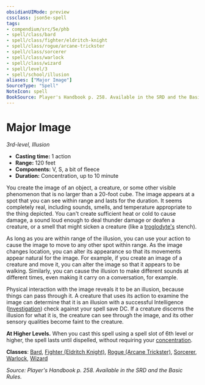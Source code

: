 ```yaml
---
obsidianUIMode: preview
cssclass: json5e-spell
tags:
- compendium/src/5e/phb
- spell/class/bard
- spell/class/fighter/eldritch-knight
- spell/class/rogue/arcane-trickster
- spell/class/sorcerer
- spell/class/warlock
- spell/class/wizard
- spell/level/3
- spell/school/illusion
aliases: ["Major Image"]
SourceType: "Spell"
NoteIcon: spell
BookSource: Player's Handbook p. 258. Available in the SRD and the Basic Rules.
---
```

# Major Image
*3rd-level, Illusion*  

- **Casting time:** 1 action
- **Range:** 120 feet
- **Components:** V, S, a bit of fleece
- **Duration:** Concentration, up to 10 minute

You create the image of an object, a creature, or some other visible phenomenon that is no larger than a 20-foot cube. The image appears at a spot that you can see within range and lasts for the duration. It seems completely real, including sounds, smells, and temperature appropriate to the thing depicted. You can't create sufficient heat or cold to cause damage, a sound loud enough to deal thunder damage or deafen a creature, or a smell that might sicken a creature (like a [troglodyte's](/3-Mechanics/CLI/bestiary/humanoid/troglodyte.md) stench).

As long as you are within range of the illusion, you can use your action to cause the image to move to any other spot within range. As the image changes location, you can alter its appearance so that its movements appear natural for the image. For example, if you create an image of a creature and move it, you can alter the image so that it appears to be walking. Similarly, you can cause the illusion to make different sounds at different times, even making it carry on a conversation, for example.

Physical interaction with the image reveals it to be an illusion, because things can pass through it. A creature that uses its action to examine the image can determine that it is an illusion with a successful Intelligence ([Investigation](/3-Mechanics/CLI/rules/skills.md#Investigation)) check against your spell save DC. If a creature discerns the illusion for what it is, the creature can see through the image, and its other sensory qualities become faint to the creature.

**At Higher Levels.** When you cast this spell using a spell slot of 6th level or higher, the spell lasts until dispelled, without requiring your [concentration](/3-Mechanics/CLI/rules/conditions.md#concentration).

**Classes**: [Bard](/3-Mechanics/CLI/classes/bard.md), [Fighter (Eldritch Knight)](/3-Mechanics/CLI/classes/fighter-eldritch-knight.md), [Rogue (Arcane Trickster)](/3-Mechanics/CLI/classes/rogue-arcane-trickster.md), [Sorcerer](/3-Mechanics/CLI/classes/sorcerer.md), [Warlock](/3-Mechanics/CLI/classes/warlock.md), [Wizard](/3-Mechanics/CLI/classes/wizard.md)

*Source: Player's Handbook p. 258. Available in the SRD and the Basic Rules.*